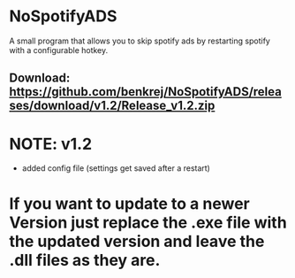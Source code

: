 # NoSpotifyADS
A small program that allows you to skip spotify ads by restarting spotify with a configurable hotkey.

Download: https://github.com/benkrej/NoSpotifyADS/releases/download/v1.2/Release_v1.2.zip
----

# NOTE: v1.2
- added config file (settings get saved after a restart)





# If you want to update to a newer Version just replace the .exe file with the updated version and leave the .dll files as they are.

